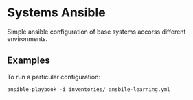 Systems Ansible
===============


Simple ansible configuration of base systems accorss different environments.


Examples
--------

To run a particular configuration:
```
ansible-playbook -i inventories/ ansbile-learning.yml
```
